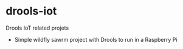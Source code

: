 # drools-iot
Drools IoT related projets
 - Simple wildfly sawrm project with Drools to run in a Raspberry Pi
